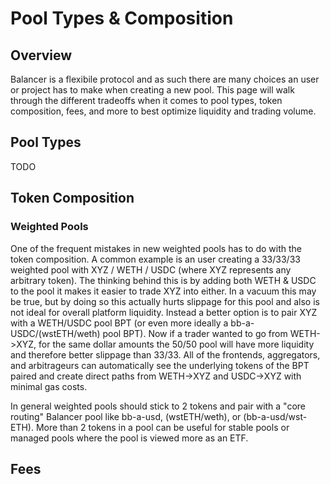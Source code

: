 # Pool Types & Composition

## Overview

Balancer is a flexibile protocol and as such there are many choices an user or project has to make when creating a new pool. This page will walk through the different tradeoffs when it comes to pool types, token composition, fees, and more to best optimize liquidity and trading volume.

## Pool Types

TODO

## Token Composition

### Weighted Pools
One of the frequent mistakes in new weighted pools has to do with the token composition. A common example is an user creating a 33/33/33 weighted pool with XYZ / WETH / USDC (where XYZ represents any arbitrary token). The thinking behind this is by adding both WETH & USDC to the pool it makes it easier to trade XYZ into either. In a vacuum this may be true, but by doing so this actually hurts slippage for this pool and also is not ideal for overall platform liquidity. Instead a better option is to pair XYZ with a WETH/USDC pool BPT (or even more ideally a bb-a-USDC/(wstETH/weth) pool BPT). Now if a trader wanted to go from WETH->XYZ, for the same dollar amounts the 50/50 pool will have more liquidity and therefore better slippage than 33/33. All of the frontends, aggregators, and arbitrageurs can automatically see the underlying tokens of the BPT paired and create direct paths from WETH->XYZ and USDC->XYZ with minimal gas costs.

In general weighted pools should stick to 2 tokens and pair with a "core routing" Balancer pool like bb-a-usd, (wstETH/weth), or (bb-a-usd/wst-ETH). More than 2 tokens in a pool can be useful for stable pools or managed pools where the pool is viewed more as an ETF.


## Fees
